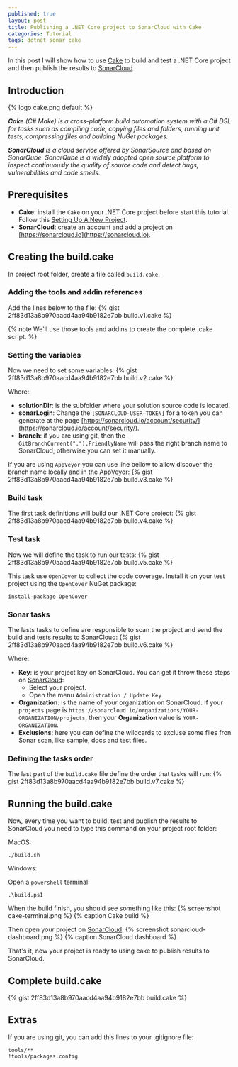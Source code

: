 ```yaml
---
published: true
layout: post
title: Publishing a .NET Core project to SonarCloud with Cake 
categories: Tutorial
tags: dotnet sonar cake
---
```

In this post I will show how to use [Cake](https://cakebuild.net/) to build and test a .NET Core project and then publish the results to [SonarCloud](https://sonarcloud.io).
 
## Introduction

{% logo cake.png default %}

***Cake** (C# Make) is a cross-platform build automation system with a C# DSL for tasks such as compiling code, copying files and folders, running unit tests, compressing files and building NuGet packages.*

***SonarCloud** is a cloud service offered by SonarSource and based on SonarQube. SonarQube is a widely adopted open source platform to inspect continuously the quality of source code and detect bugs, vulnerabilities and code smells.*

## Prerequisites
* **Cake**: install the `Cake` on your .NET Core project before start this tutorial. Follow this [Setting Up A New Project](https://cakebuild.net/docs/tutorials/setting-up-a-new-project).
* **SonarCloud**: create an account and add a project on [https://sonarcloud.io](https://sonarcloud.io). 

## Creating the build.cake
In project root folder, create a file called `build.cake`.


### Adding the tools and addin references
Add the lines below to the file:
{% gist 2ff83d13a8b970aacd4aa94b9182e7bb build.v1.cake %}

{% note We'll use those tools and addins to create the complete .cake script. %}


### Setting the variables
Now we need to set some variables:
{% gist 2ff83d13a8b970aacd4aa94b9182e7bb build.v2.cake %}


Where:
* **solutionDir**: is the subfolder where your solution source code is located.
* **sonarLogin**: Change the `[SONARCLOUD-USER-TOKEN]` for a token you can generate at the page [https://sonarcloud.io/account/security/](https://sonarcloud.io/account/security/).
* **branch**: if you are using git, then the `GitBranchCurrent(".").FriendlyName` will pass the right branch name to SonarCloud, otherwise you can set it manually.

If you are using `AppVeyor` you can use line bellow to allow discover the branch name locally and in the AppVeyor:
{% gist 2ff83d13a8b970aacd4aa94b9182e7bb build.v3.cake %}

### Build task
The first task definitions will build our .NET Core project:
{% gist 2ff83d13a8b970aacd4aa94b9182e7bb build.v4.cake %}

### Test task
Now we will define the task to run our tests:
{% gist 2ff83d13a8b970aacd4aa94b9182e7bb build.v5.cake %}

This task use `OpenCover` to collect the code coverage. Install it on your test project using the `OpenCover` NuGet package:

```shell
install-package OpenCover
```

### Sonar tasks
The lasts tasks to define are responsible to scan the project and send the build and tests results to SonarCloud:
{% gist 2ff83d13a8b970aacd4aa94b9182e7bb build.v6.cake %}

Where:

* **Key**: is your project key on SonarCloud. You can get it throw these steps on [SonarCloud](https://sonarcloud.io):
   * Select your project.
   * Open the menu `Administration / Update Key`
* **Organization**: is the name of your organization on SonarCloud. If your `projects` page is `https://sonarcloud.io/organizations/YOUR-ORGANIZATION/projects`, then your **Organization** value is `YOUR-ORGANIZATION`.
* **Exclusions**: here you can define the wildcards to excluse some files fron Sonar scan, like sample, docs and test files.

### Defining the tasks order
The last part of the `build.cake` file define the order that tasks will run:
{% gist 2ff83d13a8b970aacd4aa94b9182e7bb build.v7.cake %}

## Running the build.cake
Now, every time you want to build, test and publish the results to SonarCloud you need to type this command on your project root folder:

MacOS:
```shell
./build.sh
```

Windows:

Open a `powershell` terminal:
```shell
.\build.ps1
```

When the build finish, you should see something like this:
{% screenshot cake-terminal.png %}
{% caption Cake build %}

Then open your project on [SonarCloud](https://sonarcloud.io/projects):
{% screenshot sonarcloud-dashboard.png %}
{% caption SonarCloud dashboard %}

That's it, now your project is ready to using cake to publish results to SonarCloud.
 
## Complete build.cake
{% gist 2ff83d13a8b970aacd4aa94b9182e7bb build.cake %}

## Extras
If you are using git, you can add this lines to your .gitignore file:

```
tools/**
!tools/packages.config
```